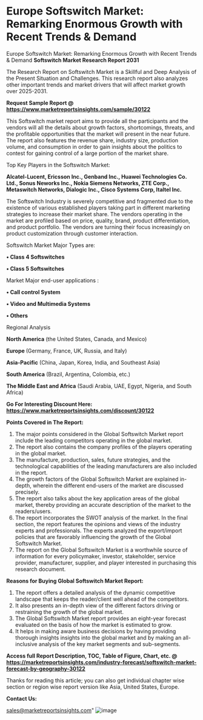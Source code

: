 # Europe Softswitch Market: Remarking Enormous Growth with Recent Trends & Demand
Europe Softswitch Market: Remarking Enormous Growth with Recent Trends & Demand
<strong>Softswitch Market Research Report 2031</strong>

The Research Report on Softswitch Market is a Skillful and Deep Analysis of the Present Situation and Challenges. This research report also analyzes other important trends and market drivers that will affect market growth over 2025-2031.

<strong>Request Sample Report @ <a href=https://www.marketreportsinsights.com/sample/30122>https://www.marketreportsinsights.com/sample/30122</a></strong>

This Softswitch market report aims to provide all the participants and the vendors will all the details about growth factors, shortcomings, threats, and the profitable opportunities that the market will present in the near future. The report also features the revenue share, industry size, production volume, and consumption in order to gain insights about the politics to contest for gaining control of a large portion of the market share.

Top Key Players in the Softswitch Market:

<strong>Alcatel-Lucent, Ericsson Inc., Genband Inc., Huawei Technologies Co. Ltd., Sonus Neworks Inc., Nokia Siemens Networks, ZTE Corp., Metaswitch Networks, Dialogic Inc., Cisco Systems Corp, Italtel Inc.</strong>

The Softswitch Industry is severely competitive and fragmented due to the existence of various established players taking part in different marketing strategies to increase their market share. The vendors operating in the market are profiled based on price, quality, brand, product differentiation, and product portfolio. The vendors are turning their focus increasingly on product customization through customer interaction.

Softswitch Market Major Types are:

<strong>• Class 4 Softswitches

• Class 5 Softswitches</strong>

Market Major end-user applications :

<strong>• Call control System

• Video and Multimedia Systems

• Others</strong>

Regional Analysis

</u><strong><b>North America</b></strong> (the United States, Canada, and Mexico)

<strong><b>Europe </b></strong>(Germany, France, UK, Russia, and Italy)

<strong><b>Asia-Pacific</b></strong> (China, Japan, Korea, India, and Southeast Asia)

<strong><b>South America</b></strong> (Brazil, Argentina, Colombia, etc.)

<strong><b>The Middle East and Africa</b></strong> (Saudi Arabia, UAE, Egypt, Nigeria, and South Africa)

<strong>Go For Interesting Discount Here: <a href=https://www.marketreportsinsights.com/discount/30122>https://www.marketreportsinsights.com/discount/30122</a></strong>

<strong>Points Covered in The Report:</strong>
<ol>
  <li>The major points considered in the Global Softswitch Market report include the leading competitors operating in the global market.</li>
  <li>The report also contains the company profiles of the players operating in the global market.</li>
  <li>The manufacture, production, sales, future strategies, and the technological capabilities of the leading manufacturers are also included in the report.</li>
  <li>The growth factors of the Global Softswitch Market are explained in-depth, wherein the different end-users of the market are discussed precisely.</li>
  <li>The report also talks about the key application areas of the global market, thereby providing an accurate description of the market to the readers/users.</li>
  <li>The report incorporates the SWOT analysis of the market. In the final section, the report features the opinions and views of the industry experts and professionals. The experts analyzed the export/import policies that are favorably influencing the growth of the Global Softswitch Market.</li>
  <li>The report on the Global Softswitch Market is a worthwhile source of information for every policymaker, investor, stakeholder, service provider, manufacturer, supplier, and player interested in purchasing this research document.</li>
</ol>
<strong>Reasons for Buying Global Softswitch Market Report:</strong>

<ol>
  <li>The report offers a detailed analysis of the dynamic competitive landscape that keeps the reader/client well ahead of the competitors.</li>
  <li>It also presents an in-depth view of the different factors driving or restraining the growth of the global market.</li>
  <li>The Global Softswitch Market report provides an eight-year forecast evaluated on the basis of how the market is estimated to grow.</li>
  <li>It helps in making aware business decisions by having providing thorough insights insights into the global market and by making an all-inclusive analysis of the key market segments and sub-segments.</li>
</ol>
<strong>Access full Report Description, TOC, Table of Figure, Chart, etc. @ <a href=https://marketreportsinsights.com/industry-forecast/softswitch-market-forecast-by-geography-30122>https://marketreportsinsights.com/industry-forecast/softswitch-market-forecast-by-geography-30122</a></strong>


Thanks for reading this article; you can also get individual chapter wise section or region wise report version like Asia, United States, Europe.

<strong>Contact Us:</strong>

sales@marketreportsinsights.com"
![image](https://github.com/user-attachments/assets/8c3e445e-e519-4312-8aba-203c6a22a5ba)

